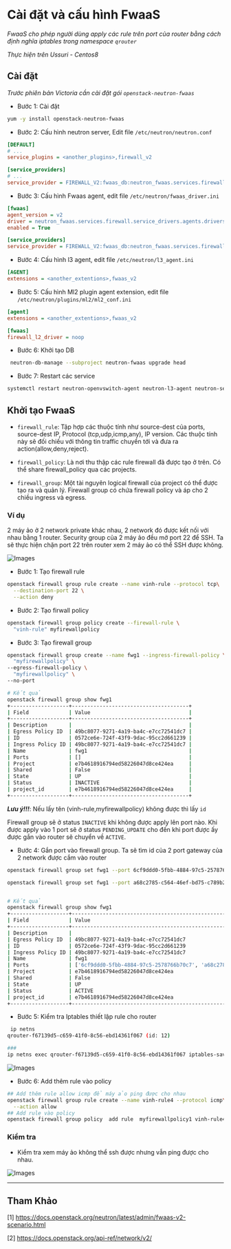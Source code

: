 # Cài đặt và cấu hình FwaaS

*FwaaS cho phép người dùng apply các rule trên port của router bằng cách định nghĩa iptables trong namespace `qrouter`*

*Thực hiện trên Ussuri - Centos8*


## Cài đặt 

*Trước phiên bản Victoria cần cài đặt gói `openstack-neutron-fwaas`*

- Bước 1: Cài đặt
```sh
yum -y install openstack-neutron-fwaas
```

- Bước 2: Cấu hình neutron server, Edit file `/etc/neutron/neutron.conf`
```ini
[DEFAULT]
# ...
service_plugins = <another_plugins>,firewall_v2

[service_providers]
# ...
service_provider = FIREWALL_V2:fwaas_db:neutron_fwaas.services.firewall.service_drivers.agents.agents.FirewallAgentDriver:default
```

- Bước 3: Cấu hình Fwaas agent, edit file `/etc/neutron/fwaas_driver.ini`
```ini
[fwaas]
agent_version = v2
driver = neutron_fwaas.services.firewall.service_drivers.agents.drivers.linux.iptables_fwaas_v2.IptablesFwaasDriver
enabled = True

[service_providers]
service_provider = FIREWALL_V2:fwaas_db:neutron_fwaas.services.firewall.service_drivers.agents.agents.FirewallAgentDriver:default
```

- Bước 4: Cấu hình l3 agent, edit file `/etc/neutron/l3_agent.ini`

```ini
[AGENT]
extensions = <another_extentions>,fwaas_v2
```

- Bước 5: Cấu hình Ml2 plugin agent extension, edit file `/etc/neutron/plugins/ml2/ml2_conf.ini`
```ini
[agent]
extensions = <another_extentions>,fwaas_v2

[fwaas]
firewall_l2_driver = noop
```

- Bước 6: Khởi tạo DB
```sh
 neutron-db-manage --subproject neutron-fwaas upgrade head
```

- Bước 7: Restart các service 
```sh
systemctl restart neutron-openvswitch-agent neutron-l3-agent neutron-server
```



## Khởi tạo FwaaS

- `firewall_rule`: Tập hợp các thuộc tính như source-dest của ports, source-dest IP, Protocol (tcp,udp,icmp,any), IP version. Các thuộc tính này sẽ đối chiếu với thông tin traffic chuyển tới và đưa ra action(allow,deny,reject).

- `firewall_policy`: Là nơi thu thập các rule firewall đã được tạo ở trên. Có thể share firewall_policy qua các projects. 

- `firewall_group`: Một tài nguyên logical firewall của project có thể được tạo ra và quản lý. Firewall group có chứa firewall policy và áp cho 2 chiều ingress và egress.


### Ví dụ
2 máy ảo ở 2 network private khác nhau, 2 network đó được kết nối với nhau bằng 1 router. Security group của 2 máy ảo đều mở port 22 để SSH. Ta sẽ thực hiện chặn port 22 trên router xem 2 máy ảo có thể SSH được không.

![Images](../images/fwaasdemo01.png)

- Bước 1: Tạo firewall rule
```sh
openstack firewall group rule create --name vinh-rule --protocol tcp\
  --destination-port 22 \
  --action deny
```

- Bước 2: Tạo firwall policy
```sh
openstack firewall group policy create --firewall-rule \
  "vinh-rule" myfirewallpolicy
```
- Bước 3: Tạo firewall group 
```sh
openstack firewall group create --name fwg1 --ingress-firewall-policy \
  "myfirewallpolicy" \
--egress-firewall-policy \
  "myfirewallpolicy" \
--no-port

# Kết quả
openstack firewall group show fwg1
+-------------------+--------------------------------------+
| Field             | Value                                |
+-------------------+--------------------------------------+
| Description       |                                      |
| Egress Policy ID  | 49bc8077-9271-4a19-ba4c-e7cc72541dc7 |
| ID                | 0572ce6e-724f-43f9-9dac-95cc2d661239 |
| Ingress Policy ID | 49bc8077-9271-4a19-ba4c-e7cc72541dc7 |
| Name              | fwg1                                 |
| Ports             | []                                   |
| Project           | e7b4618916794ed58226047d8ce424ea     |
| Shared            | False                                |
| State             | UP                                   |
| Status            | INACTIVE                             |
| project_id        | e7b4618916794ed58226047d8ce424ea     |
+-------------------+--------------------------------------+
```

***Lưu ý!!!***: Nếu lấy tên (vinh-rule,myfirewallpolicy) không được thì lấy `id`

Firewall group sẽ ở status `INACTIVE` khi không được apply lên port nào. Khi được apply vào 1 port sẽ ở status `PENDING_UPDATE` cho đến khi port được ấy được gắn vào router sẽ chuyển về `ACTIVE`.


- Bước 4: Gắn port vào firewall group. Ta sẽ tìm id của 2 port gateway của 2 network được cắm vào router

```sh
openstack firewall group set fwg1 --port 6cf9ddd0-5fbb-4884-97c5-2578766b70c7

openstack firewall group set fwg1 --port a68c2785-c564-46ef-bd75-c789b22d24c5


# Kết quả
openstack firewall group show fwg1
+-------------------+----------------------------------------------------------------------------------+
| Field             | Value                                                                            |
+-------------------+----------------------------------------------------------------------------------+
| Description       |                                                                                  |
| Egress Policy ID  | 49bc8077-9271-4a19-ba4c-e7cc72541dc7                                             |
| ID                | 0572ce6e-724f-43f9-9dac-95cc2d661239                                             |
| Ingress Policy ID | 49bc8077-9271-4a19-ba4c-e7cc72541dc7                                             |
| Name              | fwg1                                                                             |
| Ports             | ['6cf9ddd0-5fbb-4884-97c5-2578766b70c7', 'a68c2785-c564-46ef-bd75-c789b22d24c5'] |
| Project           | e7b4618916794ed58226047d8ce424ea                                                 |
| Shared            | False                                                                            |
| State             | UP                                                                               |
| Status            | ACTIVE                                                                           |
| project_id        | e7b4618916794ed58226047d8ce424ea                                                 |
+-------------------+----------------------------------------------------------------------------------+
```

- Bước 5: Kiểm tra Iptables thiết lập rule cho router
```sh
 ip netns
qrouter-f67139d5-c659-41f0-8c56-ebd14361f067 (id: 12)

###
ip netns exec qrouter-f67139d5-c659-41f0-8c56-ebd14361f067 iptables-save
```
![Images](../images/fwaasdemo02.png)

- Bước 6: Add thêm rule vào policy
```sh
## Add thêm rule allow icmp để máy ảo ping được cho nhau
openstack firewall group rule create --name vinh-rule4 --protocol icmp\
  --action allow
## Add rule vào policy 
openstack firewall group policy  add rule  myfirewallpolicy1 vinh-rule4
```


### Kiểm tra

- Kiểm tra xem máy ảo không thể ssh được nhưng vẫn ping được cho nhau.

![Images](../images/fwaasdemo03.png)



---
## Tham Khảo
[1] https://docs.openstack.org/neutron/latest/admin/fwaas-v2-scenario.html

[2] https://docs.openstack.org/api-ref/network/v2/
